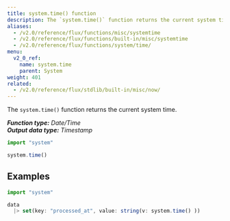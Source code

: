 ```yaml
---
title: system.time() function
description: The `system.time()` function returns the current system time.
aliases:
  - /v2.0/reference/flux/functions/misc/systemtime
  - /v2.0/reference/flux/functions/built-in/misc/systemtime
  - /v2.0/reference/flux/functions/system/time/
menu:
  v2_0_ref:
    name: system.time
    parent: System
weight: 401
related:
  - /v2.0/reference/flux/stdlib/built-in/misc/now/
---
```


The `system.time()` function returns the current system time.

_**Function type:** Date/Time_  
_**Output data type:** Timestamp_

```js
import "system"

system.time()
```

## Examples
```js
import "system"

data
  |> set(key: "processed_at", value: string(v: system.time() ))
```

